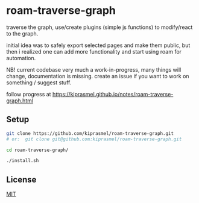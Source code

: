 # roam-traverse-graph

traverse the graph, use/create plugins (simple js functions) to modify/react to the graph.

initial idea was to safely export selected pages and make them public, but then i realized one can add more functionality and start using roam for automation.

NB! current codebase very much a work-in-progress, many things will change, documentation is missing. create an issue if you want to work on something / suggest stuff.

follow progress at https://kiprasmel.github.io/notes/roam-traverse-graph.html

## Setup

```sh
git clone https://github.com/kiprasmel/roam-traverse-graph.git
# or:  git clone git@github.com:kiprasmel/roam-traverse-graph.git

cd roam-traverse-graph/

./install.sh
```

## License

[MIT](./LICENSE)

